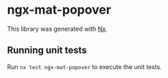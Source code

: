 # ngx-mat-popover

This library was generated with [Nx](https://nx.dev).

## Running unit tests

Run `nx test ngx-mat-popover` to execute the unit tests.
